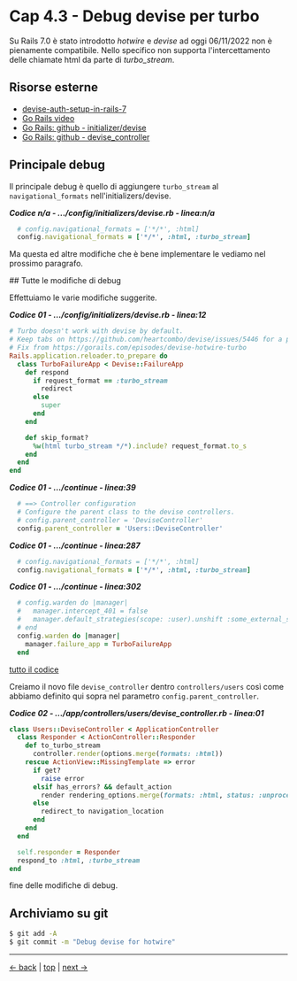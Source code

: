 # <a name="top"></a> Cap 4.3 - Debug devise per turbo

Su Rails 7.0 è stato introdotto *hotwire* e *devise* ad oggi 06/11/2022 non è pienamente compatibile.
Nello specifico non supporta l'intercettamento delle chiamate html da parte di *turbo_stream*.



## Risorse esterne

- [devise-auth-setup-in-rails-7](https://betterprogramming.pub/devise-auth-setup-in-rails-7-44240aaed4be)
- [Go Rails video](https://gorails.com/episodes/devise-hotwire-turbo)
- [Go Rails: github - initializer/devise](https://github.com/gorails-screencasts/hotwire-devise/blob/master/config/initializers/devise.rb)
- [Go Rails: github - devise_controller](https://github.com/gorails-screencasts/hotwire-devise/blob/master/app/controllers/users/devise_controller.rb)



## Principale debug

Il principale debug è quello di aggiungere `turbo_stream` al `navigational_formats` nell'initializers/devise.

***Codice n/a - .../config/initializers/devise.rb - linea:n/a***

```ruby
  # config.navigational_formats = ['*/*', :html]
  config.navigational_formats = ['*/*', :html, :turbo_stream]
```

Ma questa ed altre modifiche che è bene implementare le vediamo nel prossimo paragrafo.



## Tutte le modifiche di debug

Effettuiamo le varie modifiche suggerite.

***Codice 01 - .../config/initializers/devise.rb - linea:12***

```ruby
# Turbo doesn't work with devise by default.
# Keep tabs on https://github.com/heartcombo/devise/issues/5446 for a possible fix
# Fix from https://gorails.com/episodes/devise-hotwire-turbo
Rails.application.reloader.to_prepare do
  class TurboFailureApp < Devise::FailureApp
    def respond
      if request_format == :turbo_stream
        redirect
      else
        super
      end
    end

    def skip_format?
      %w(html turbo_stream */*).include? request_format.to_s
    end
  end
end
```

***Codice 01 - .../continue - linea:39***

```ruby
  # ==> Controller configuration
  # Configure the parent class to the devise controllers.
  # config.parent_controller = 'DeviseController'
  config.parent_controller = 'Users::DeviseController'
```

***Codice 01 - .../continue - linea:287***

```ruby
  # config.navigational_formats = ['*/*', :html]
  config.navigational_formats = ['*/*', :html, :turbo_stream]
```

***Codice 01 - .../continue - linea:302***

```ruby
  # config.warden do |manager|
  #   manager.intercept_401 = false
  #   manager.default_strategies(scope: :user).unshift :some_external_strategy
  # end
  config.warden do |manager|
    manager.failure_app = TurboFailureApp
  end
```

[tutto il codice](https://github.com/flaviobordonidev/leanpubabrandnewcms/blob/master/ubuntudream/04-user-authentication/04_01-config-initializers-devise.rb)

Creiamo il novo file `devise_controller` dentro `controllers/users` così come abbiamo definito qui sopra nel parametro `config.parent_controller`.

***Codice 02 - .../app/controllers/users/devise_controller.rb - linea:01***

```ruby
class Users::DeviseController < ApplicationController
  class Responder < ActionController::Responder
    def to_turbo_stream
      controller.render(options.merge(formats: :html))
    rescue ActionView::MissingTemplate => error
      if get?
        raise error
      elsif has_errors? && default_action
        render rendering_options.merge(formats: :html, status: :unprocessable_entity)
      else
        redirect_to navigation_location
      end
    end
  end

  self.responder = Responder
  respond_to :html, :turbo_stream
end
```

fine delle modifiche di debug.



## Archiviamo su git

```bash
$ git add -A
$ git commit -m "Debug devise for hotwire"
```



---

[<- back](https://github.com/flaviobordonidev/leanpubabrandnewcms/blob/master/56-ubuntudream/03-lessons-steps/01_00-lessons_seeds-it.md)
 | [top](#top) |
[next ->](https://github.com/flaviobordonidev/leanpubabrandnewcms/blob/master/56-ubuntudream/03-lessons-steps/02_00-nested_routes-it.md)
